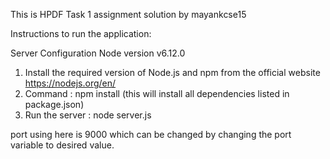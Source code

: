 This is HPDF Task 1 assignment solution by mayankcse15

Instructions to run the application:

Server Configuration
Node version v6.12.0

1. Install the required version of Node.js and npm from the official website https://nodejs.org/en/
2. Command : npm install (this will install all dependencies listed in package.json)
3. Run the server : node server.js

port using here is 9000 which can be changed by changing the port variable to desired value.
